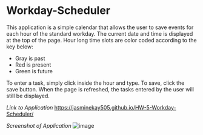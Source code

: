 # Workday-Scheduler

This application is a simple calendar that allows the user to save events for each hour of the standard workday. The current date and time is displayed at the top of the page. Hour long time slots are color coded according to the key below:
- Gray is past
- Red is present
- Green is future

To enter a task, simply click inside the hour and type. To save, click the save button. When the page is refreshed, the tasks entered by the user will still be displayed. 

*Link to Application*
https://jasminekay505.github.io/HW-5-Workday-Scheduler/

*Screenshot of Application*
![image](https://user-images.githubusercontent.com/74380703/105894796-833fe500-5fc9-11eb-95ff-6dffd9902906.png)
